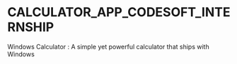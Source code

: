 # CALCULATOR_APP_CODESOFT_INTERNSHIP
Windows Calculator :  A simple yet powerful calculator that ships with Windows
